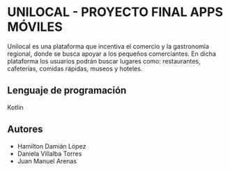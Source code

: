 # UNILOCAL - PROYECTO FINAL APPS MÓVILES

Unilocal es una plataforma que incentiva el comercio y la gastronomía regional, donde se busca apoyar a
los pequeños comerciantes. En dicha plataforma los usuarios podrán buscar lugares como: restaurantes,
cafeterías, comidas rápidas, museos y hoteles.

## Lenguaje de programación

Kotlin

## Autores

* Hamilton Damián López
* Daniela Villalba Torres
* Juan Manuel Arenas

